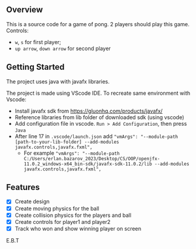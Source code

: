 ## Overview
This is a source code for a game of pong. 2 players should play this game. 
Controls: 

- `w`, `s` for first player; 
- `up arrow`, `down arrow` for second player

## Getting Started
The project uses java with javafx libraries.

The project is made using VScode IDE. To recreate same environment with Vscode: 

- Install javafx sdk from https://gluonhq.com/products/javafx/
- Reference libraries from lib folder of downloaded sdk (using vscode)
- Add configuration file in vscode. `Run > Add Configuration`, then press `Java`
- After line 17 in `.vscode/launch.json` add `"vmArgs": "--module-path [path-to-your-lib-folder] --add-modules javafx.controls,javafx.fxml",`
  - For example `"vmArgs": "--module-path C:/Users/erlan.bazarov_2023/Desktop/CS/OOP/openjfx-11.0.2_windows-x64_bin-sdk/javafx-sdk-11.0.2/lib --add-modules javafx.controls,javafx.fxml",`

## Features

- [x] Create design
- [x] Create moving physics for the ball
- [x] Create collision physics for the players and ball
- [x] Create controls for player1 and player2
- [x] Track who won and show winning player on screen

E.B.T
